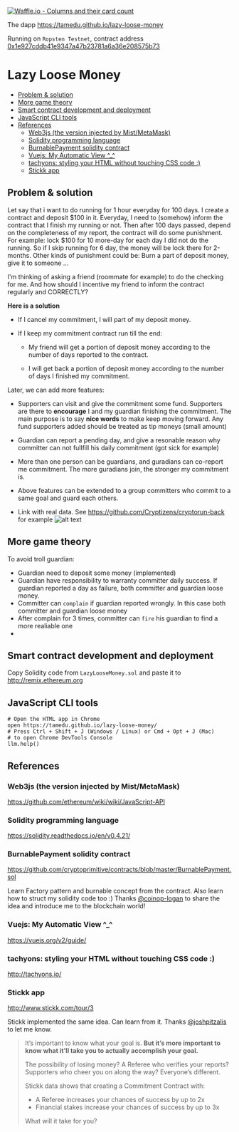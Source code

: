 [![Waffle.io - Columns and their card count](https://badge.waffle.io/tamedu/lazy-loose-money.png?columns=all)](https://waffle.io/tamedu/lazy-loose-money?utm_source=badge)

The dapp https://tamedu.github.io/lazy-loose-money

Running on `Ropsten Testnet`, contract address [0x1e927cddb41e9347a47b23781a6a36e208575b73](https://ropsten.etherscan.io/address/0x1e927cddb41e9347a47b23781a6a36e208575b73)

# Lazy Loose Money
<!-- TOC START min:2 max:3 link:true update:true -->
- [Problem & solution](#problem--solution)
- [More game theory](#more-game-theory)
- [Smart contract development and deployment](#smart-contract-development-and-deployment)
- [JavaScript CLI tools](#javascript-cli-tools)
- [References](#references)
  - [Web3js (the version injected by Mist/MetaMask)](#web3js-the-version-injected-by-mistmetamask)
  - [Solidity programming language](#solidity-programming-language)
  - [BurnablePayment solidity contract](#burnablepayment-solidity-contract)
  - [Vuejs: My Automatic View ^_^](#vuejs-my-automatic-view-_)
  - [tachyons: styling your HTML without touching CSS code :)](#tachyons-styling-your-html-without-touching-css-code-)
  - [Stickk app](#stickk-app)

<!-- TOC END -->



## Problem & solution
Let say that i want to do running for 1 hour everyday for 100 days. I create a contract and deposit $100 in it. Everyday, I need to (somehow) inform the contract that I finish my running or not. Then after 100 days passed, depend on the completeness of my report, the contract will do some punishment. For example: lock $100 for 10 more-day for each day I did not do the running. So if I skip running for 6 day, the money will be lock there for 2-months. Other kinds of punishment could be: Burn a part of deposit money, give it to someone ...

I'm thinking of asking a friend (roommate for example) to do the checking for me. And how should I incentive my friend to inform the contract regularly and CORRECTLY?

**Here is a solution**

* If I cancel my commitment, I will part of my deposit money.

* If I keep my commitment contract run till the end:

    - My friend will get a portion of deposit money according to the number of days reported to the contract.

    - I will get back a portion of deposit money according to the number of days I finished my commitment.


Later, we can add more features:

* Supporters can visit and give the commitment some fund. Supporters are there to __encourage__ I and my guardian finishing the commitment. The main purpose is to say __nice words__ to make keep moving forward. Any fund supporters added should be treated as tip moneys (small amount)

* Guardian can report a pending day, and give a resonable reason why committer can not fullfill his daily commitment (got sick for example)

* More than one person can be guardians, and guradians can co-report me commitment. The more guradians join, the stronger my commitment is.

* Above features can be extended to a group committers who commit to a same goal and guard each others.

* Link with real data. See https://github.com/Cryptizens/cryptorun-back for example ![alt text](https://s3.eu-central-1.amazonaws.com/cryptorun.be/cryptorun-architecture.png "Back-end architecture")


## More game theory
To avoid troll guardian:
* Guardian need to deposit some money (implemented)
* Guardian have responsibility to warranty committer daily success. If guardian reported a day as failure, both committer and guardian loose money.
* Committer can `complain` if guardian reported wrongly. In this case both committer and guardian loose money
* After complain for 3 times, committer can `fire` his guardian to find a more realiable one
*
## Smart contract development and deployment
Copy Solidity code from `LazyLooseMoney.sol` and paste it to http://remix.ethereum.org

## JavaScript CLI tools
```
# Open the HTML app in Chrome
open https://tamedu.github.io/lazy-loose-money/
# Press Ctrl + Shift + J (Windows / Linux) or Cmd + Opt + J (Mac)
# to open Chrome DevTools Console
llm.help()
```

## References
### Web3js (the version injected by Mist/MetaMask)
https://github.com/ethereum/wiki/wiki/JavaScript-API

### Solidity programming language
https://solidity.readthedocs.io/en/v0.4.21/

### BurnablePayment solidity contract
https://github.com/cryptoprimitive/contracts/blob/master/BurnablePayment.sol

Learn Factory pattern and burnable concept from the contract. Also learn how to struct my solidity code too :) Thanks [@coinop-logan](https://github.com/coinop-logan) to share the idea and introduce me to the blockchain world!

### Vuejs: My Automatic View ^_^
https://vuejs.org/v2/guide/

### tachyons: styling your HTML without touching CSS code :)
http://tachyons.io/

### Stickk app
http://www.stickk.com/tour/3

Stickk implemented the same idea. Can learn from it. Thanks [@joshpitzalis](https://github.com/joshpitzalis) to let me know.

> It’s important to know what your goal is. **But it’s more important to know what it’ll take you to actually accomplish your goal.**
>
> The possibility of losing money? A Referee who verifies your reports? Supporters who cheer you on along the way? Everyone’s different.
>
> Stickk data shows that creating a Commitment Contract with:
> * A Referee increases your chances of success by up to 2x
> * Financial stakes increase your chances of success by up to 3x
>
> What will it take for you?
